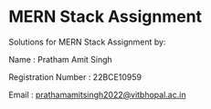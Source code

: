 # MERN Stack Assignment

Solutions for MERN Stack Assignment by:

Name : Pratham Amit Singh

Registration Number : 22BCE10959

Email : prathamamitsingh2022@vitbhopal.ac.in

